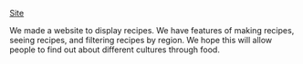 [Site](https://ninjabreadlord.github.io/indochina/)

We made a website to display recipes. We have features of making recipes, seeing recipes, and filtering recipes by region. We hope this will allow people to find out about different cultures through food. 
